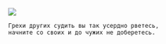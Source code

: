 <!--2019-01-13 21:21:44-->
<img src="/posts/Подборка цитат и афоризмов/shekspir.jpg">

    Грехи других судить вы так усердно рветесь, 
    начните со своих и до чужих не доберетесь.
